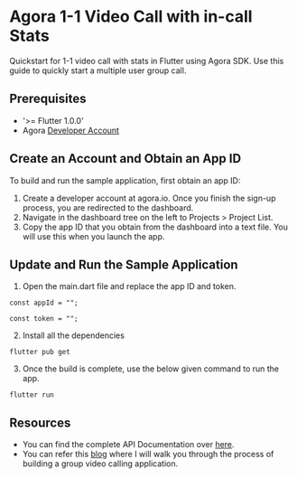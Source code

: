 # Agora 1-1 Video Call with in-call Stats

Quickstart for 1-1 video call with stats in Flutter using Agora SDK. Use this guide to quickly start a multiple user group call. 

## Prerequisites

- '>= Flutter 1.0.0'
- Agora [Developer Account](https://console.agora.io/)

## Create an Account and Obtain an App ID

To build and run the sample application, first obtain an app ID:

1. Create a developer account at agora.io. Once you finish the sign-up process, you are redirected to the dashboard.
2. Navigate in the dashboard tree on the left to Projects > Project List.
3. Copy the app ID that you obtain from the dashboard into a text file. You will use this when you launch the app.

## Update and Run the Sample Application

1. Open the main.dart file and replace the app ID and token.

```const appId = "";```

```const token = "";```


2. Install all the dependencies

```flutter pub get```

3. Once the build is complete, use the below given command to run the app. 

```flutter run```

## Resources

- You can find the complete API Documentation over [here](https://docs.agora.io/en/Video/API%20Reference/flutter/index.html).
- You can refer this [blog](https://medium.com/@tadaspetra/building-a-flutter-video-call-app-with-in-call-stats-bfb1e02abc0e) where I will walk you through the process of building a group video calling application.
